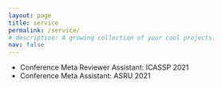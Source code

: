 ```yaml
---
layout: page
title: service
permalink: /service/
# description: A growing collection of your cool projects.
nav: false
---
```


- Conference Meta Reviewer Assistant: ICASSP 2021
- Conference Meta Assistant: ASRU 2021
